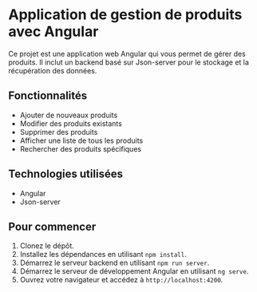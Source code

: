 # Application de gestion de produits avec Angular

Ce projet est une application web Angular qui vous permet de gérer des produits. Il inclut un backend basé sur Json-server pour le stockage et la récupération des données.

## Fonctionnalités

- Ajouter de nouveaux produits
- Modifier des produits existants
- Supprimer des produits
- Afficher une liste de tous les produits
- Rechercher des produits spécifiques

## Technologies utilisées

- Angular
- Json-server

## Pour commencer

1. Clonez le dépôt.
2. Installez les dépendances en utilisant `npm install`.
3. Démarrez le serveur backend en utilisant `npm run server`.
4. Démarrez le serveur de développement Angular en utilisant `ng serve`.
5. Ouvrez votre navigateur et accédez à `http://localhost:4200`.
